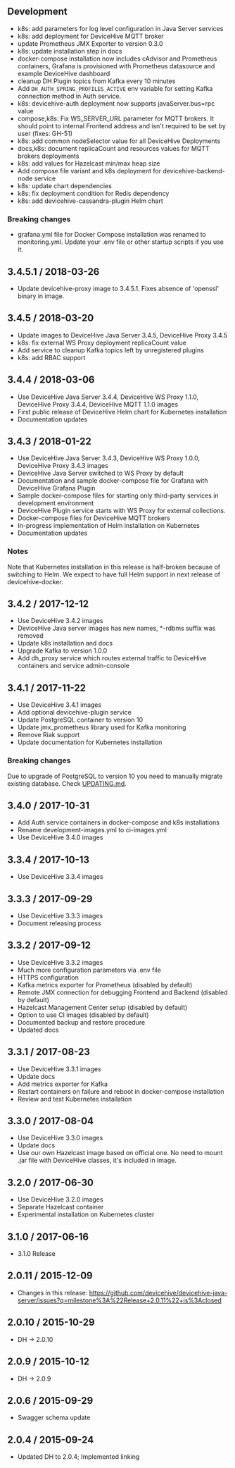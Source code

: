 ## Development

* k8s: add parameters for log level configuration in Java Server services
* k8s: add deployment for DeviceHive MQTT broker
* update Prometheus JMX Exporter to version 0.3.0
* k8s: update installation step in docs
* docker-compose installation now includes cAdvisor and Prometheus containers, Grafana is provisioned with Prometheus datasource and example DeviceHive dashboard
* cleanup DH Plugin topics from Kafka every 10 minutes
* Add `DH_AUTH_SPRING_PROFILES_ACTIVE` env variable for setting Kafka connection method in Auth service.
* k8s: devicehive-auth deployment now supports javaServer.bus=rpc value
* compose,k8s: Fix WS_SERVER_URL parameter for MQTT brokers. It should point to internal Frontend address and isn't required to be set by user (fixes: GH-51)
* k8s: add common nodeSelector value for all DeviceHive Deployments
* docs,k8s: document replicaCount and resources values for MQTT brokers deployments
* k8s: add values for Hazelcast min/max heap size
* Add compose file variant and k8s deployment for devicehive-backend-node service
* k8s: update chart dependencies
* k8s: fix deployment condition for Redis dependency
* k8s: add devicehive-cassandra-plugin Helm chart

### Breaking changes

* grafana.yml file for Docker Compose installation was renamed to monitoring.yml. Update your .env file or other startup scripts if you use it.

## 3.4.5.1 / 2018-03-26

* Update devicehive-proxy image to 3.4.5.1. Fixes absence of 'openssl' binary in image.

## 3.4.5 / 2018-03-20

* Update images to DeviceHive Java Server 3.4.5, DeviceHive Proxy 3.4.5
* k8s: fix external WS Proxy deployment replicaCount value
* Add service to cleanup Kafka topics left by unregistered plugins
* k8s: add RBAC support

## 3.4.4 / 2018-03-06

* Use DeviceHive Java Server 3.4.4, DeviceHive WS Proxy 1.1.0, DeviceHive Proxy 3.4.4, DeviceHive MQTT 1.1.0 images
* First public release of DeviceHive Helm chart for Kubernetes installation
* Documentation updates

## 3.4.3 / 2018-01-22

* Use DeviceHive Java Server 3.4.3, DeviceHive WS Proxy 1.0.0, DeviceHive Proxy 3.4.3 images
* DeviceHive Java Server switched to WS Proxy by default
* Documentation and sample docker-compose file for Grafana with DeviceHive Grafana Plugin
* Sample docker-compose files for starting only third-party services in development environment
* DeviceHive Plugin service starts with WS Proxy for external collections.
* Docker-compose files for DeviceHive MQTT brokers
* In-progress implementation of Helm installation on Kubernetes
* Documentation updates

### Notes
Note that Kubernetes installation in this release is half-broken because of switching to Helm. We expect to have full Helm support in next release of devicehive-docker.

## 3.4.2 / 2017-12-12

* Use DeviceHive 3.4.2 images
* DeviceHive Java server images has new names, \*-rdbms suffix was removed
* Update k8s installation and docs
* Upgrade Kafka to version 1.0.0
* Add dh_proxy service which routes external traffic to DeviceHive containers and service admin-console

## 3.4.1 / 2017-11-22

* Use DeviceHive 3.4.1 images
* Add optional devicehive-plugin service
* Update PostgreSQL container to version 10
* Update jmx_prometheus library used for Kafka monitoring
* Remove Riak support
* Update documentation for Kubernetes installation

### Breaking changes
Due to upgrade of PostgreSQL to version 10 you need to manually migrate existing database. Check [UPDATING.md](rdbms-image/UPDATING.md).

## 3.4.0 / 2017-10-31

* Add Auth service containers in docker-compose and k8s installations
* Rename development-images.yml to ci-images.yml
* Use DeviceHive 3.4.0 images

## 3.3.4 / 2017-10-13

* Use DeviceHive 3.3.4 images

## 3.3.3 / 2017-09-29

* Use DeviceHive 3.3.3 images
* Document releasing process

## 3.3.2 / 2017-09-12

* Use DeviceHive 3.3.2 images
* Much more configuration parameters via .env file
* HTTPS configuration
* Kafka metrics exporter for Prometheus (disabled by default)
* Remote JMX connection for debugging Frontend and Backend (disabled by default)
* Hazelcast Management Center setup (disabled by default)
* Option to use CI images (disabled by default)
* Documented backup and restore procedure
* Updated docs 

## 3.3.1 / 2017-08-23

* Use DeviceHive 3.3.1 images
* Update docs
* Add metrics exporter for Kafka
* Restart containers on failure and reboot in docker-compose installation
* Review and test Kubernetes installation

## 3.3.0 / 2017-08-04

* Use DeviceHive 3.3.0 images
* Update docs
* Use our own Hazelcast image based on official one. No need to mount .jar file with DeviceHive classes, it's included in image.

## 3.2.0 / 2017-06-30

* Use DeviceHive 3.2.0 images
* Separate Hazelcast container
* Experimental installation on Kubernetes cluster

## 3.1.0 / 2017-06-16

* 3.1.0 Release

## 2.0.11 / 2015-12-09

* Changes in this release: https://github.com/devicehive/devicehive-java-server/issues?q=milestone%3A%22Release+2.0.11%22+is%3Aclosed

## 2.0.10 / 2015-10-29

* DH -> 2.0.10

## 2.0.9 / 2015-10-12

* DH -> 2.0.9

## 2.0.6 / 2015-09-29

* Swagger schema update

## 2.0.4 / 2015-09-24

* Updated DH to 2.0.4; Implemented linking

